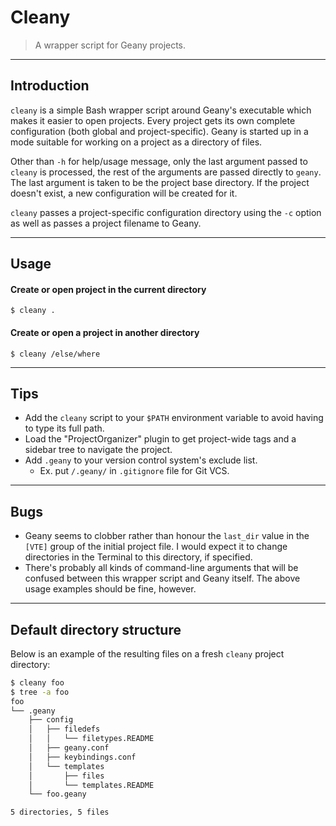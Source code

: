 Cleany
======

> A wrapper script for Geany projects.

---

Introduction
------------

`cleany` is a simple Bash wrapper script around Geany's executable which
makes it easier to open projects. Every project gets its own
complete configuration (both global and project-specific). Geany is
started up in a mode suitable for working on a project as a directory
of files.

Other than `-h` for help/usage message, only the last argument passed
to `cleany` is processed, the rest of the arguments are passed directly
to `geany`. The last argument is taken to be the project base directory.
If the project doesn't exist, a new configuration will be created for it.

`cleany` passes a project-specific configuration directory using the `-c`
option as well as passes a project filename to Geany.

----

Usage
-----

#### Create or open project in the current directory

`$ cleany .`

#### Create or open a project in another directory

`$ cleany /else/where`

---

Tips
----

  - Add the `cleany` script to your `$PATH` environment variable to
    avoid having to type its full path.
  - Load the "ProjectOrganizer" plugin to get project-wide tags and
    a sidebar tree to navigate the project.
  - Add `.geany` to your version control system's exclude list.
    - Ex. put `/.geany/` in `.gitignore` file for Git VCS.

----

Bugs
----

  - Geany seems to clobber rather than honour the `last_dir` value in
    the `[VTE]` group of the initial project file. I would expect it to
    change directories in the Terminal to this directory, if specified.
  - There's probably all kinds of command-line arguments that will
    be confused between this wrapper script and Geany itself. The above
    usage examples should be fine, however.

----

Default directory structure
---------------------------

Below is an example of the resulting files on a fresh `cleany` project
directory:

```bash
$ cleany foo
$ tree -a foo
foo
└── .geany
    ├── config
    │   ├── filedefs
    │   │   └── filetypes.README
    │   ├── geany.conf
    │   ├── keybindings.conf
    │   └── templates
    │       ├── files
    │       └── templates.README
    └── foo.geany

5 directories, 5 files
```
